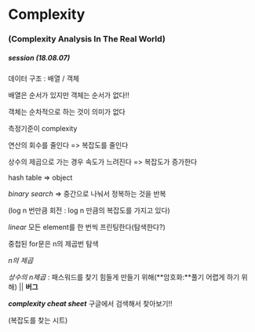 # Complexity

### (Complexity Analysis In The Real World)



##### session (18.08.07)



데이터 구조 : 배열 / 객체

배열은 순서가 있지만 객체는 순서가 없다!!

객체는 순차적으로 하는 것이 의미가 없다

측정기준이 complexity



연산의 회수를 줄인다 => 복잡도를 줄인다



상수의 제곱으로 가는 경우 속도가 느려진다 => 복잡도가 증가한다



hash table => object	



*binary search* => 중간으로 나눠서 정복하는 것을 반복

(log n 번만큼 회전 : log n 만큼의 복잡도를 가지고 있다)



*linear* 모든 element를 한 번씩 프린팅한다(탐색한다?) 



중첩된 for문은 n의 제곱번 탐색



*n의 제곱*



*상수의 n제곱* : 패스워드를 찾기 힘들게 만들기 위해(**암호화:**풀기 어렵게 하기 위해) || **버그**



***complexity cheat sheet*** 구글에서 검색해서 찾아보기!!

(복잡도를 찾는 시트)



